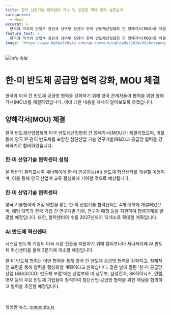 ```yaml
---
title: 한미 산업기술 협력센터 개소 및 공급망 확대 협력 심층분석
categories:
  - News
excerpt: >
  한국과 미국의 산업부 장관과 상무부 장관이 한미 반도체산업협회 간 양해각서(MOU)를 체결한 소식이 전해졌다. 이는 한·미 반도체산업 간 공급망 협력을 강화하고, 산업기술 협력센터를 개설해 R&D와 기술 교류를 촉진하기 위한 노력이다. 100억원 규모의 중대형·중장기 국제 공동 연구개발 프로젝트로도 차세대 성장 동력을 확보할 예정으로, 한·미 반도체 협력의 거점 역할을 할 협력센터를 2027년까지 12곳으로 확장할 계획이다. 이에 따라 신흥 시장에서의 비즈니스 협력과 기술개발, 인력양성, 투자 활성화 등이 추진될 전망이다.
feature_text: >
  한국과 미국의 산업부 장관과 상무부 장관이 한미 반도체산업협회 간 양해각서(MOU)를 체결한 소식이 전해졌다. 이는 한·미 반도체산업 간 공급망 협력을 강화하고, 산업기술 협력센터를 개설해 R&D와 기술 교류를 촉진하기 위한 노력이다. 100억원 규모의 중대형·중장기 국제 공동 연구개발 프로젝트로도 차세대 성장 동력을 확보할 예정으로, 한·미 반도체 협력의 거점 역할을 할 협력센터를 2027년까지 12곳으로 확장할 계획이다. 이에 따라 신흥 시장에서의 비즈니스 협력과 기술개발, 인력양성, 투자 활성화 등이 추진될 전망이다.
image: 'https://www.behealthy4u.com/wp-content/uploads/2024/06/koreanews.jpg'
---
```


<p><img src="https://www.behealthy4u.com/wp-content/uploads/2024/06/koreanews.jpg" alt="info 속보" /></p>

<h1>한·미 반도체 공급망 협력 강화, MOU 체결</h1>

<p>한국과 미국 간 반도체 공급망 협력을 강화하기 위해 양국 관계자들이 협력을 위한 양해각서(MOU)를 체결하였습니다. 이에 대한 내용을 자세히 알아보도록 하겠습니다.</p>

<h2>양해각서(MOU) 체결</h2>

<p>한국 반도체산업협회와 미국 반도체산업협회 간 양해각서(MOU)가 체결되었으며, 이를 통해 양국 민·관이 반도체를 포함한 첨단산업 기술 연구개발(R&amp;D)과 공급망 협력을 강화하기로 합의하였습니다.</p>

<h3>한·미 산업기술 협력센터 설립</h3>

<p>올 하반기 캘리포니아 새너제이에 한·미 인공지능(AI) 반도체 혁신센터를 개설할 예정이며, 이를 통해 양국 산업계 교류 활성화에 기여할 것으로 예상됩니다.</p>

<h3>한·미 산업기술 협력센터</h3>

<p>양국 기술협력의 거점 역할을 맡는 한·미 산업기술 협력센터는 4개 대학에 개설되었으며, 해당 대학과 한국 기업 간 연구개발 기획, 연구자 매칭 등을 지원하여 협력과제를 발굴할 예정입니다. 또한, 협력센터의 수를 2027년까지 12개소로 확대할 계획입니다.</p>

<h3>AI 반도체 혁신센터</h3>

<p>시스템 반도체 기업의 미국 시장 진출을 지원하기 위해 캘리포니아 새너제이에 AI 반도체 혁신센터를 올해 3분기에 개소할 예정입니다.</p>

<p>한·미 반도체 협회는 이번 협력을 통해 양국 간 반도체 공급망 협력을 강화하고, 정례적인 포럼을 통해 협력을 활성화할 계획이라고 밝혔습니다. 같은 날에 열린 '한·미 공급망 산업 대화(SCCD) 반도체 포럼'에는 산업부와 미 상무부, 삼성전자, SK하이닉스, 인텔, IBM 등의 주요 반도체 기업들이 참석하여 첨단산업·공급망 협력을 위한 채널을 합의하고 협력을 추진할 예정입니다.</p>

<p data-ke-size="size16">&nbsp;</p>
생생한 뉴스, <a href="https://onioninfo.kr" rel="dofollow">onioninfo.kr</a>


